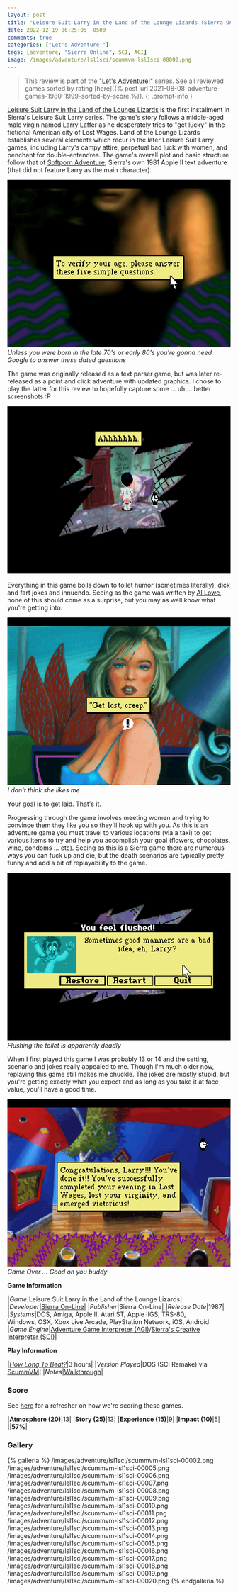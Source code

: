 ```yaml
---
layout: post
title: "Leisure Suit Larry in the Land of the Lounge Lizards (Sierra On-Line) - 1987"
date: 2022-12-19 06:25:05 -0500
comments: true
categories: ["Let's Adventure!"]
tags: [adventure, "Sierra Online", SCI, AGI]
image: /images/adventure/lsl1sci/scummvm-lsl1sci-00000.png
---
```

> This review is part of the ["Let's Adventure!"](https://www.alexbevi.com/categories/let-s-adventure/) series. See all reviewed games sorted by rating [here]({% post_url 2021-08-08-adventure-games-1980-1999-sorted-by-score %}).
{: .prompt-info }

[Leisure Suit Larry in the Land of the Lounge Lizards](https://en.wikipedia.org/wiki/Leisure_Suit_Larry_in_the_Land_of_the_Lounge_Lizards) is the first installment in Sierra's Leisure Suit Larry series. The game's story follows a middle-aged male virgin named Larry Laffer as he desperately tries to "get lucky" in the fictional American city of Lost Wages. Land of the Lounge Lizards establishes several elements which recur in the later Leisure Suit Larry games, including Larry's campy attire, perpetual bad luck with women, and penchant for double-entendres. The game's overall plot and basic structure follow that of [Softporn Adventure](https://en.wikipedia.org/wiki/Softporn_Adventure), Sierra's own 1981 Apple II text adventure (that did not feature Larry as the main character).

![](/images/adventure/lsl1sci/scummvm-lsl1sci-00001.png)
_Unless you were born in the late 70's or early 80's you're gonna need Google to answer these dated questions_

The game was originally released as a text parser game, but was later re-released as a point and click adventure with updated graphics. I chose to play the latter for this review to hopefully capture some ... uh ... better screenshots :P

![](/images/adventure/lsl1sci/scummvm-lsl1sci-00003.png)

Everything in this game boils down to toilet humor (sometimes literally), dick and fart jokes and innuendo. Seeing as the game was written by [Al Lowe](https://en.wikipedia.org/wiki/Al_Lowe), none of this should come as a surprise, but you may as well know what you're getting into.

![](/images/adventure/lsl1sci/scummvm-lsl1sci-00011.png)
_I don't think she likes me_

Your goal is to get laid. That's it.

Progressing through the game involves meeting women and trying to convince them they like you so they'll hook up with you. As this is an adventure game you must travel to various locations (via a taxi) to get various items to try and help you accomplish your goal (flowers, chocolates, wine, condoms ... etc). Seeing as this is a Sierra game there are numerous ways you can fuck up and die, but the death scenarios are typically pretty funny and add a bit of replayability to the game.

![](/images/adventure/lsl1sci/scummvm-lsl1sci-00004.png)
_Flushing the toilet is apparently deadly_

When I first played this game I was probably 13 or 14 and the setting, scenario and jokes really appealed to me. Though I'm much older now, replaying this game still makes me chuckle. The jokes are mostly stupid, but you're getting exactly what you expect and as long as you take it at face value, you'll have a good time.

![](/images/adventure/lsl1sci/scummvm-lsl1sci-00021.png)
_Game Over ... Good on you buddy_

**Game Information**

|*Game*|Leisure Suit Larry in the Land of the Lounge Lizards|
|*Developer*|[Sierra On-Line](https://en.wikipedia.org/wiki/Sierra_Entertainment)|
|*Publisher*|Sierra On-Line|
|*Release Date*|1987|
|*Systems*|DOS, Amiga, Apple II, Atari ST, Apple IIGS, TRS-80,<br>Windows, OSX, Xbox Live Arcade, PlayStation Network, iOS, Android|
|*Game Engine*|[Adventure Game Interpreter (AGI)](https://wiki.scummvm.org/index.php?title=AGI)/[Sierra's Creative Interpreter (SCI)](https://wiki.scummvm.org/index.php?title=SCI)|

**Play Information**

|*[How Long To Beat?](https://howlongtobeat.com/game/5271)*|3 hours|
|*Version Played*|DOS (SCI Remake) via [ScummVM](https://www.scummvm.org/)|
|*Notes*|[Walkthrough](http://gamerwalkthroughs.com/leisure-suit-larry-vga/)|

### Score

See [here](https://www.alexbevi.com/blog/2021/07/28/adventure-games-1980-1999/#scoring) for a refresher on how we're scoring these games.

|**Atmosphere (20)**|13|
|**Story (25)**|13|
|**Experience (15)**|9|
|**Impact (10)**|5|
||**57%**|

### Gallery
{% galleria %}
/images/adventure/lsl1sci/scummvm-lsl1sci-00002.png
/images/adventure/lsl1sci/scummvm-lsl1sci-00005.png
/images/adventure/lsl1sci/scummvm-lsl1sci-00006.png
/images/adventure/lsl1sci/scummvm-lsl1sci-00007.png
/images/adventure/lsl1sci/scummvm-lsl1sci-00008.png
/images/adventure/lsl1sci/scummvm-lsl1sci-00009.png
/images/adventure/lsl1sci/scummvm-lsl1sci-00010.png
/images/adventure/lsl1sci/scummvm-lsl1sci-00011.png
/images/adventure/lsl1sci/scummvm-lsl1sci-00012.png
/images/adventure/lsl1sci/scummvm-lsl1sci-00013.png
/images/adventure/lsl1sci/scummvm-lsl1sci-00014.png
/images/adventure/lsl1sci/scummvm-lsl1sci-00015.png
/images/adventure/lsl1sci/scummvm-lsl1sci-00016.png
/images/adventure/lsl1sci/scummvm-lsl1sci-00017.png
/images/adventure/lsl1sci/scummvm-lsl1sci-00018.png
/images/adventure/lsl1sci/scummvm-lsl1sci-00019.png
/images/adventure/lsl1sci/scummvm-lsl1sci-00020.png
{% endgalleria %}